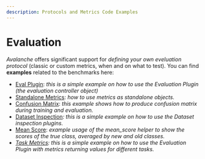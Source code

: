 ```yaml
---
description: Protocols and Metrics Code Examples
---
```


# Evaluation

_Avalanche_ offers significant support for _defining your own eveluation protocol_ (classic or custom metrics, when and on what to test). You can find **examples** related to the benchmarks here:&#x20;

* [Eval Plugin](../../../examples/eval_plugin.py): _this is a simple example on how to use the Evaluation Plugin (the evaluation controller object)_
* [Standalone Metrics](../../../examples/standalone_metric.py): _how to use metrics as standalone objects._&#x20;
* [Confusion Matrix](../../../examples/confusion_matrix.py): _this example shows how to produce confusion matrix during training and evaluation._
* [Dataset Inspection](../../../examples/dataset_inspection.py)_: this is a simple example on how to use the Dataset inspection plugins._
* [Mean Score](../../../examples/mean_scores.py): _example usage of the mean\_score helper to show the scores of the true class, averaged by new and old classes._
* [_Task Metrics_](../../../examples/task_metrics.py)_: this is a simple example on how to use the Evaluation Plugin with metrics returning values for different tasks._
